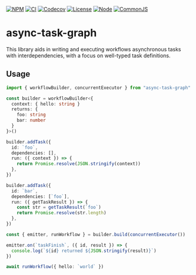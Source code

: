 [![NPM](https://img.shields.io/npm/v/async-task-graph)](https://www.npmjs.com/package/async-task-graph)
[![CI](https://img.shields.io/github/actions/workflow/status/sargunv/async-task-graph/ci.yml)](https://github.com/sargunv/async-task-graph/actions/workflows/ci.yml)
[![Codecov](https://img.shields.io/codecov/c/github/sargunv/async-task-graph?token=IIYTXZ5MRM)](https://app.codecov.io/gh/sargunv/async-task-graph/)
[![License](https://img.shields.io/npm/l/async-task-graph)](https://github.com/sargunv/async-task-graph/blob/main/LICENSE)
[![Node](https://img.shields.io/node/v/async-task-graph)](https://github.com/sargunv/async-task-graph/blob/main/package.json)
[![CommonJS](https://img.shields.io/badge/module%20type-commonjs-brightgreen)](https://github.com/sargunv/async-task-graph/blob/main/package.json)

# async-task-graph

This library aids in writing and executing workflows asynchronous tasks with
interdependencies, with a focus on well-typed task definitions.

## Usage

```ts
import { workflowBuilder, concurrentExecutor } from "async-task-graph"

const builder = workflowBuilder<{
  context: { hello: string }
  returns: {
    foo: string
    bar: number
  }
}>()

builder.addTask({
  id: `foo`,
  dependencies: [],
  run: ({ context }) => {
    return Promise.resolve(JSON.stringify(context))
  },
})

builder.addTask({
  id: `bar`,
  dependencies: [`foo`],
  run: ({ getTaskResult }) => {
    const str = getTaskResult(`foo`)
    return Promise.resolve(str.length)
  },
})

const { emitter, runWorkflow } = builder.build(concurrentExecutor())

emitter.on(`taskFinish`, ({ id, result }) => {
  console.log(`${id} returned ${JSON.stringify(result)}`)
})

await runWorkflow({ hello: `world` })
```
